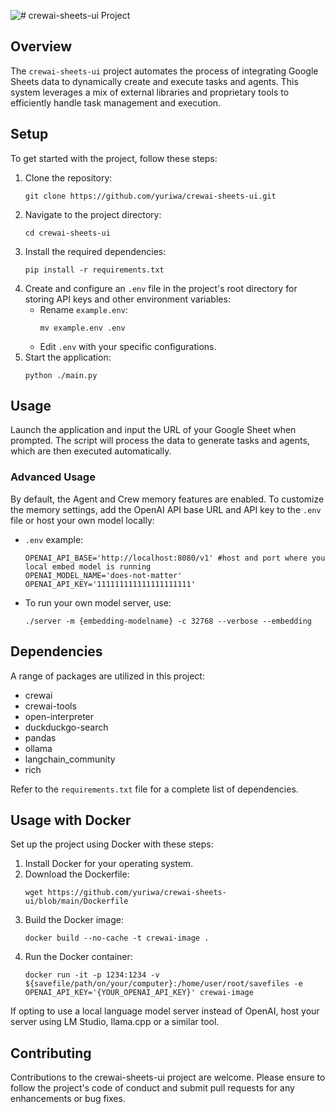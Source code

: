 ![# crewai-sheets-ui Project](https://repository-images.githubusercontent.com/778369177/0b532ef9-0315-49f6-9edf-83496ae0f399)

## Overview
The `crewai-sheets-ui` project automates the process of integrating Google Sheets data to dynamically create and execute tasks and agents. This system leverages a mix of external libraries and proprietary tools to efficiently handle task management and execution.

## Setup
To get started with the project, follow these steps:
1. Clone the repository:
   ```
   git clone https://github.com/yuriwa/crewai-sheets-ui.git
   ```
2. Navigate to the project directory:
   ```
   cd crewai-sheets-ui
   ```
3. Install the required dependencies:
   ```
   pip install -r requirements.txt
   ```
4. Create and configure an `.env` file in the project's root directory for storing API keys and other environment variables:
   - Rename `example.env`:
     ```
     mv example.env .env
     ```
   - Edit `.env` with your specific configurations.
5. Start the application:
   ```
   python ./main.py
   ```

## Usage
Launch the application and input the URL of your Google Sheet when prompted. The script will process the data to generate tasks and agents, which are then executed automatically.

### Advanced Usage
By default, the Agent and Crew memory features are enabled. To customize the memory settings, add the OpenAI API base URL and API key to the `.env` file or host your own model locally:
- `.env` example:
  ```
  OPENAI_API_BASE='http://localhost:8080/v1' #host and port where you local embed model is running
  OPENAI_MODEL_NAME='does-not-matter'
  OPENAI_API_KEY='111111111111111111111'
  ```
- To run your own model server, use:
  ```
  ./server -m {embedding-modelname} -c 32768 --verbose --embedding
  ```

## Dependencies
A range of packages are utilized in this project:
- crewai
- crewai-tools
- open-interpreter
- duckduckgo-search
- pandas
- ollama
- langchain_community
- rich

Refer to the `requirements.txt` file for a complete list of dependencies.

## Usage with Docker
Set up the project using Docker with these steps:
1. Install Docker for your operating system.
2. Download the Dockerfile:
   ```
   wget https://github.com/yuriwa/crewai-sheets-ui/blob/main/Dockerfile
   ```
3. Build the Docker image:
   ```
   docker build --no-cache -t crewai-image .
   ```
4. Run the Docker container:
   ```
   docker run -it -p 1234:1234 -v ${savefile/path/on/your/computer}:/home/user/root/savefiles -e OPENAI_API_KEY='{YOUR_OPENAI_API_KEY}' crewai-image
   ```

If opting to use a local language model server instead of OpenAI, host your server using LM Studio, llama.cpp or a similar tool.

## Contributing
Contributions to the crewai-sheets-ui project are welcome. Please ensure to follow the project's code of conduct and submit pull requests for any enhancements or bug fixes.
